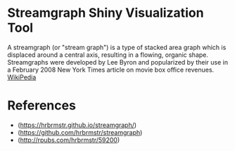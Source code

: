 # Streamgraph Shiny Visualization Tool
  A streamgraph (or "stream graph") is a type of stacked area graph which is displaced around a central axis, resulting in a flowing, organic shape. Streamgraphs were developed by Lee Byron and popularized by their use in a February 2008 New York Times article on movie box office revenues. [WikiPedia](https://en.wikipedia.org/wiki/Streamgraph)

# References
- (https://hrbrmstr.github.io/streamgraph/)
- (https://github.com/hrbrmstr/streamgraph)
- (http://rpubs.com/hrbrmstr/59200)
